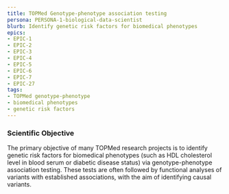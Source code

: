 ```yaml
---
title: TOPMed Genotype-phenotype association testing
persona: PERSONA-1-biological-data-scientist
blurb: Identify genetic risk factors for biomedical phenotypes
epics:
- EPIC-1
- EPIC-2
- EPIC-3
- EPIC-4
- EPIC-5
- EPIC-6
- EPIC-7
- EPIC-27
tags:
- TOPMed genotype-phenotype
- biomedical phenotypes
- genetic risk factors
---
```

### Scientific Objective

The primary objective of many TOPMed research projects is to
identify genetic risk factors for biomedical phenotypes (such as
HDL cholesterol level in blood serum or diabetic disease status) via
genotype-phenotype association testing. These tests are often followed
by functional analyses of variants with established associations, with
the aim of identifying causal variants.
